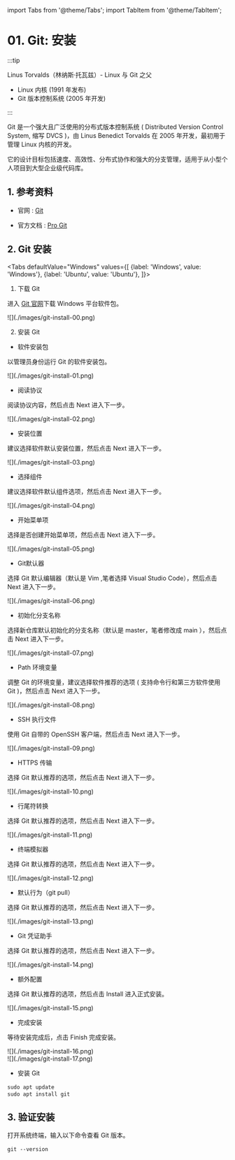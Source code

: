 import Tabs from '@theme/Tabs';
import TabItem from '@theme/TabItem';

# 01. Git: 安装

:::tip

Linus Torvalds（林纳斯·托瓦兹）- Linux 与 Git 之父

- Linux 内核 (1991 年发布)
- Git 版本控制系统 (2005 年开发)

:::

Git 是一个强大且广泛使用的分布式版本控制系统 ( Distributed Version Control System, 缩写 DVCS )，由 Linus Benedict Torvalds 在 2005 年开发，最初用于管理 Linux 内核的开发。

它的设计目标包括速度、高效性、分布式协作和强大的分支管理，适用于从小型个人项目到大型企业级代码库。

## 1. 参考资料

- 官网 : [Git](https://git-scm.com/)

- 官方文档 : [Pro Git](https://git-scm.com/book/)

## 2. Git 安装

<Tabs
  defaultValue="Windows"
  values={[
    {label: 'Windows', value: 'Windows'},
    {label: 'Ubuntu', value: 'Ubuntu'},
  ]}>
  <TabItem value="Windows">

 1. 下载 Git

  进入 [Git 官网](https://git-scm.com/downloads)下载 Windows 平台软件包。


  <div style={{textAlign: 'center'}}>
    ![](./images/git-install-00.png)
  </div>

 2. 安装 Git

  - 软件安装包
 
 以管理员身份运行 Git 的软件安装包。

  <div style={{textAlign: 'center'}}>![](./images/git-install-01.png)</div>

  - 阅读协议

  阅读协议内容，然后点击 Next 进入下一步。

  <div style={{textAlign: 'center'}}>![](./images/git-install-02.png)</div>

  - 安装位置

  建议选择软件默认安装位置，然后点击 Next 进入下一步。

  <div style={{textAlign: 'center'}}>![](./images/git-install-03.png)</div>

  - 选择组件

  建议选择软件默认组件选项，然后点击 Next 进入下一步。

  <div style={{textAlign: 'center'}}>![](./images/git-install-04.png)</div>

  - 开始菜单项

  选择是否创建开始菜单项，然后点击 Next 进入下一步。

  <div style={{textAlign: 'center'}}>![](./images/git-install-05.png)</div>

  - Git默认器

  选择 Git 默认编辑器（默认是 Vim ,笔者选择 Visual Studio Code），然后点击 Next 进入下一步。

  <div style={{textAlign: 'center'}}>![](./images/git-install-06.png)</div>

  - 初始化分支名称

  选择新仓库默认初始化的分支名称（默认是 master，笔者修改成 main ），然后点击 Next 进入下一步。

  <div style={{textAlign: 'center'}}>![](./images/git-install-07.png)</div>

  - Path 环境变量

  调整 Git 的环境变量，建议选择软件推荐的选项 ( 支持命令行和第三方软件使用 Git )，然后点击 Next 进入下一步。

  <div style={{textAlign: 'center'}}>![](./images/git-install-08.png)</div>

  - SSH 执行文件

  使用 Git 自带的 OpenSSH 客户端，然后点击 Next 进入下一步。

  <div style={{textAlign: 'center'}}>![](./images/git-install-09.png)</div>

  - HTTPS 传输

  选择 Git 默认推荐的选项，然后点击 Next 进入下一步。

  <div style={{textAlign: 'center'}}>![](./images/git-install-10.png)</div>
  
  - 行尾符转换

  选择 Git 默认推荐的选项，然后点击 Next 进入下一步。

  <div style={{textAlign: 'center'}}>![](./images/git-install-11.png)</div>

  - 终端模拟器

  选择 Git 默认推荐的选项，然后点击 Next 进入下一步。

  <div style={{textAlign: 'center'}}>![](./images/git-install-12.png)</div>

  - 默认行为（git pull）

  选择 Git 默认推荐的选项，然后点击 Next 进入下一步。

  <div style={{textAlign: 'center'}}>![](./images/git-install-13.png)</div>

  - Git 凭证助手

  选择 Git 默认推荐的选项，然后点击 Next 进入下一步。

  <div style={{textAlign: 'center'}}>![](./images/git-install-14.png)</div>

  - 额外配置

  选择 Git 默认推荐的选项，然后点击 Install 进入正式安装。

  <div style={{textAlign: 'center'}}>![](./images/git-install-15.png)</div>

  - 完成安装

  等待安装完成后，点击 Finish 完成安装。

  <div style={{textAlign: 'center'}}>![](./images/git-install-16.png)</div>
  <div style={{textAlign: 'center'}}>![](./images/git-install-17.png)</div>

  </TabItem>

  <TabItem value="Ubuntu">

  - 安装 Git

  ```
  sudo apt update
  sudo apt install git
  ```

  </TabItem>
</Tabs>

## 3. 验证安装

打开系统终端，输入以下命令查看 Git 版本。

  ```
  git --version
  ```